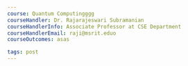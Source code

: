 ```yaml
---
course: Quantum Computingggg
courseHandler: Dr. Rajarajeswari Subramanian
courseHandlerInfo: Associate Professor at CSE Department
courseHandlerEmail: raji@msrit.eduo
courseOutcomes: asas

tags: post
---
```

